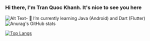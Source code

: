 ### Hi there, I'm Tran Quoc Khanh. It's nice to see you here

![Alt Text](https://i.pinimg.com/originals/57/5a/20/575a20918d349a354cc636a0d49b35a0.gif)- 🌱 I’m currently learning Java (Android) and Dart (Flutter) ![Anurag's GitHub stats](https://github-readme-stats.vercel.app/api?username=KSB-tqk&show_icons=true&theme=gotham)

[![Top Langs](https://github-readme-stats.vercel.app/api/top-langs/?username=KSB-tqk&layout=compact&theme=gotham)](https://github.com/anuraghazra/github-readme-stats)
